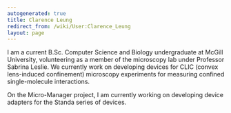 ```yaml
---
autogenerated: true
title: Clarence Leung
redirect_from: /wiki/User:Clarence_Leung
layout: page
---
```


I am a current B.Sc. Computer Science and Biology undergraduate at
McGill University, volunteering as a member of the microscopy lab under
Professor Sabrina Leslie. We currently work on developing devices for
CLIC (convex lens-induced confinement) microscopy experiments for
measuring confined single-molecule interactions.

On the Micro-Manager project, I am currently working on developing
device adapters for the Standa series of devices.
